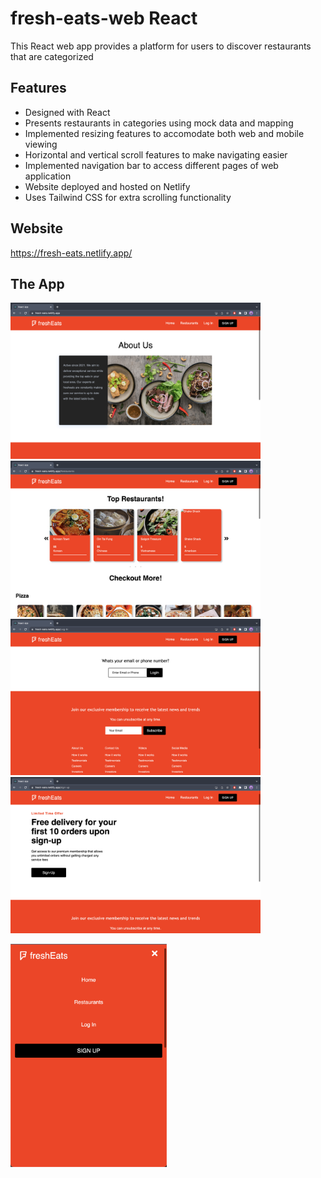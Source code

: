 # fresh-eats-web React

This React web app provides a platform for users to discover restaurants that are categorized

## Features

- Designed with React
- Presents restaurants in categories using mock data and mapping
- Implemented resizing features to accomodate both web and mobile viewing
- Horizontal and vertical scroll features to make navigating easier
- Implemented navigation bar to access different pages of web application
- Website deployed and hosted on Netlify
- Uses Tailwind CSS for extra scrolling functionality

## Website
https://fresh-eats.netlify.app/

## The App

<p float="left">
<img src="https://github.com/kevin-truong7/fresh-eats-web/blob/main/src/images/few_home.png" width="400" />
<img src="https://github.com/kevin-truong7/fresh-eats-web/blob/main/src/images/few_main.png" width="400" />
<img src="https://github.com/kevin-truong7/fresh-eats-web/blob/main/src/images/few_login.png" width="400" />
<img src="https://github.com/kevin-truong7/fresh-eats-web/blob/main/src/images/few_signup.png" width="400" />
</p>
<img src="https://github.com/kevin-truong7/fresh-eats-web/blob/main/src/images/few_menu.png" width="250" />
